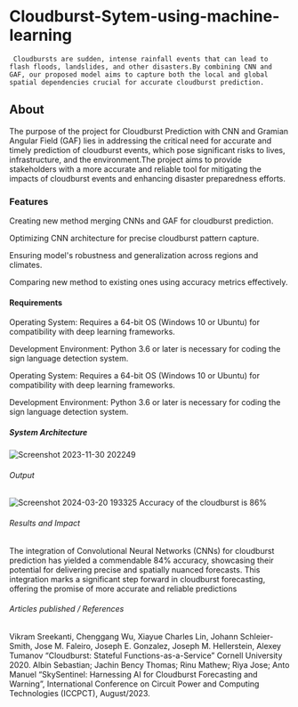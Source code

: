 # Cloudburst-Sytem-using-machine-learning
     Cloudbursts are sudden, intense rainfall events that can lead to flash floods, landslides, and other disasters.By combining CNN and GAF, our proposed model aims to capture both the local and global spatial dependencies crucial for accurate cloudburst prediction. 
## About
   The purpose of the project for Cloudburst Prediction with CNN and Gramian Angular Field (GAF) lies in addressing the critical need for accurate and timely prediction of cloudburst events, which pose significant risks to lives, infrastructure, and the environment.The project aims to provide stakeholders with a more accurate and reliable tool for mitigating the impacts of cloudburst events and enhancing disaster preparedness efforts. 
### Features
   Creating new method merging CNNs and GAF for cloudburst prediction.
   
   Optimizing CNN architecture for precise cloudburst pattern capture.
   
   Ensuring model's robustness and generalization across regions and climates.
   
   Comparing new method to existing ones using accuracy metrics effectively.
#### Requirements
   Operating System: Requires a 64-bit OS (Windows 10 or Ubuntu) for compatibility with deep learning frameworks.
   
   Development Environment: Python 3.6 or later is necessary for coding the sign language detection system.

   Operating System: Requires a 64-bit OS (Windows 10 or Ubuntu) for compatibility with deep learning frameworks.
   
   Development Environment: Python 3.6 or later is necessary for coding the sign language detection system.

##### System Architecture
![Screenshot 2023-11-30 202249](https://github.com/Herinshani/Cloudburst-Sytem-using-machine-learning/assets/123535397/adf13f84-b475-487d-b986-e48f0e2ea873)

###### Output
![Screenshot 2024-03-20 193325](https://github.com/Herinshani/Cloudburst-Sytem-using-machine-learning/assets/123535397/8958d495-fd15-425f-a4b4-05035a2d9106)
 Accuracy of the cloudburst is 86%
 ###### Results and Impact
 The integration of Convolutional Neural Networks (CNNs) for cloudburst prediction has yielded a commendable 84% accuracy, showcasing their potential for delivering precise and spatially nuanced forecasts. 
This integration marks a significant step forward in cloudburst forecasting, offering the promise of more accurate and reliable predictions
###### Articles published / References
Vikram Sreekanti, Chenggang Wu, Xiayue Charles Lin, Johann Schleier-Smith, Jose M. Faleiro, Joseph E. Gonzalez, Joseph M. Hellerstein, Alexey Tumanov “Cloudburst: Stateful Functions-as-a-Service” Cornell University 2020. 
Albin Sebastian; Jachin Bency Thomas; Rinu Mathew; Riya Jose; Anto Manuel “SkySentinel: Harnessing AI for Cloudburst Forecasting and Warning”, International Conference on Circuit Power and Computing Technologies (ICCPCT), August/2023. 






